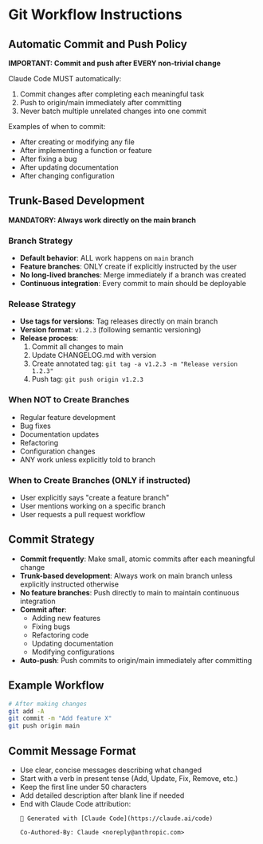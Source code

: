 # Git Workflow Instructions

## Automatic Commit and Push Policy

**IMPORTANT: Commit and push after EVERY non-trivial change**

Claude Code MUST automatically:
1. Commit changes after completing each meaningful task
2. Push to origin/main immediately after committing
3. Never batch multiple unrelated changes into one commit

Examples of when to commit:
- After creating or modifying any file
- After implementing a function or feature
- After fixing a bug
- After updating documentation
- After changing configuration

## Trunk-Based Development

**MANDATORY: Always work directly on the main branch**

### Branch Strategy
- **Default behavior**: ALL work happens on `main` branch
- **Feature branches**: ONLY create if explicitly instructed by the user
- **No long-lived branches**: Merge immediately if a branch was created
- **Continuous integration**: Every commit to main should be deployable

### Release Strategy
- **Use tags for versions**: Tag releases directly on main branch
- **Version format**: `v1.2.3` (following semantic versioning)
- **Release process**:
  1. Commit all changes to main
  2. Update CHANGELOG.md with version
  3. Create annotated tag: `git tag -a v1.2.3 -m "Release version 1.2.3"`
  4. Push tag: `git push origin v1.2.3`

### When NOT to Create Branches
- Regular feature development
- Bug fixes
- Documentation updates
- Refactoring
- Configuration changes
- ANY work unless explicitly told to branch

### When to Create Branches (ONLY if instructed)
- User explicitly says "create a feature branch"
- User mentions working on a specific branch
- User requests a pull request workflow

## Commit Strategy
- **Commit frequently**: Make small, atomic commits after each meaningful change
- **Trunk-based development**: Always work on main branch unless explicitly instructed otherwise
- **No feature branches**: Push directly to main to maintain continuous integration
- **Commit after**: 
  - Adding new features
  - Fixing bugs
  - Refactoring code
  - Updating documentation
  - Modifying configurations
- **Auto-push**: Push commits to origin/main immediately after committing

## Example Workflow
```bash
# After making changes
git add -A
git commit -m "Add feature X"
git push origin main
```

## Commit Message Format
- Use clear, concise messages describing what changed
- Start with a verb in present tense (Add, Update, Fix, Remove, etc.)
- Keep the first line under 50 characters
- Add detailed description after blank line if needed
- End with Claude Code attribution:
  ```
  🤖 Generated with [Claude Code](https://claude.ai/code)
  
  Co-Authored-By: Claude <noreply@anthropic.com>
  ```